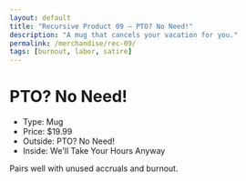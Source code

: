 ```yaml
---
layout: default
title: "Recursive Product 09 — PTO? No Need!"
description: "A mug that cancels your vacation for you."
permalink: /merchandise/rec-09/
tags: [burnout, labor, satire]
---
```


# PTO? No Need!

- Type: Mug
- Price: $19.99
- Outside: PTO? No Need!
- Inside: We'll Take Your Hours Anyway

Pairs well with unused accruals and burnout.
